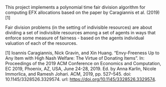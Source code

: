 This project implements a polynomial time fair division algorithm for computing EFX allocations based on the paper by Caragiannis et al. (2019)[1]

Fair division problems (in the setting of indivisible resources) are about dividing a set of indivisible resources among a set of agents in ways that enforce some measure of fairness - based on the agents individual valuation of each of the resources.


[1] Ioannis Caragiannis, Nick Gravin, and Xin Huang. “Envy-Freeness Up to Any Item with High Nash Welfare: The Virtue of Donating Items”. In: Proceedings of the 2019 ACM Conference on Economics and Computation, EC 2019, Phoenix, AZ, USA, June 24-28, 2019. Ed. by Anna Karlin, Nicole Immorlica, and Ramesh Johari. ACM, 2019, pp. 527–545. doi: 10.1145/3328526.3329574. url: https://doi.org/10.1145/3328526.3329574.
